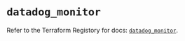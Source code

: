 # `datadog_monitor`

Refer to the Terraform Registory for docs: [`datadog_monitor`](https://registry.terraform.io/providers/datadog/datadog/3.34.0/docs/resources/monitor).
